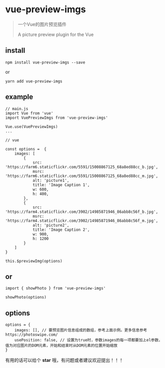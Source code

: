 # vue-preview-imgs

> 一个Vue的图片预览插件
>
>A picture preview plugin for the Vue

## install

```
npm install vue-preview-imgs --save
```
or
```
yarn add vue-preview-imgs
```

## example

```
// main.js
import Vue from 'vue'
import VuePreviewImgs from 'vue-preview-imgs'

Vue.use(VuePreviewImgs)
...
```

```
// vue

const options =  {
    images: [
        {
            src: 'https://farm6.staticflickr.com/5591/15008867125_68a8ed88cc_b.jpg',
            msrc: 'https://farm6.staticflickr.com/5591/15008867125_68a8ed88cc_m.jpg',
            alt: 'picture1',
            title: 'Image Caption 1',
            w: 600,
            h: 400,
        },
        {
            src: 'https://farm4.staticflickr.com/3902/14985871946_86abb8c56f_b.jpg',
            msrc: 'https://farm4.staticflickr.com/3902/14985871946_86abb8c56f_m.jpg',
            alt: 'picture2',
            title: 'Image Caption 2',
            w: 900,
            h: 1200
        }
    ]
}

this.$previewImg(options)
```
## or

```
import { showPhoto } from 'vue-preview-imgs'

showPhoto(options)
```
## options

```
options = {
    images: [], // 要预览图片信息组成的数组，参考上面示例。更多信息参考https://photoswipe.com/
    usePosition: false, // 设置为true时，参数images的每一项都要加上el参数，值为对应图片的DOM元素，开始和结束时从DOM元素的位置开始缩放
}
```

有用的话可以给个 **star** 哦，有问题或者建议欢迎提出！！！
